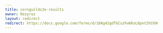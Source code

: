 ```yaml
---
title: cornguilds2e-results
owner: Rozyroz
layout: redirect
redirect: https://docs.google.com/forms/d/18Ag42gdTGCuzFw6KoL8pnt2hC69mvbkTttVRWaczmYM/viewform
---
```

